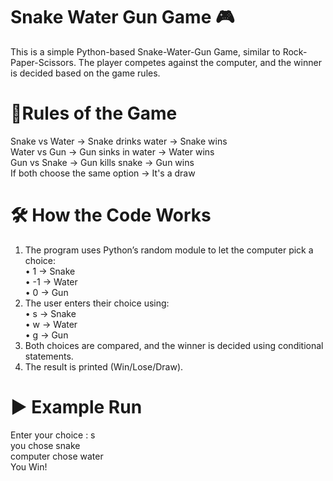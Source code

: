 # Snake Water Gun Game 🎮
This is a simple Python-based Snake-Water-Gun Game, similar to Rock-Paper-Scissors. The player competes against the computer, and the winner is decided based on the game rules.

# 📌Rules of the Game
Snake vs Water → Snake drinks water → Snake wins  
Water vs Gun → Gun sinks in water → Water wins  
Gun vs Snake → Gun kills snake → Gun wins  
If both choose the same option → It's a draw  

# 🛠️ How the Code Works  
1. The program uses Python’s random module to let the computer pick a choice:  
   • 1 → Snake  
   • -1 → Water  
   • 0 → Gun  
2. The user enters their choice using:  
   • s → Snake  
   • w → Water  
   • g → Gun  
3. Both choices are compared, and the winner is decided using conditional statements.  
4. The result is printed (Win/Lose/Draw).

# ▶️ Example Run  
Enter your choice : s  
you chose snake  
computer chose water  
You Win!  
